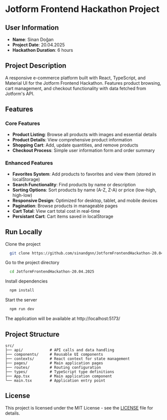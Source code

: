 # Jotform Frontend Hackathon Project

## User Information

- **Name**: Sinan Doğan
- **Project Date**: 20.04.2025
- **Hackathon Duration**: 6 hours

## Project Description

A responsive e-commerce platform built with React, TypeScript, and Material UI for the Jotform Frontend Hackathon. Features product browsing, cart management, and checkout functionality with data fetched from Jotform's API.

## Features

### Core Features
- **Product Listing**: Browse all products with images and essential details
- **Product Details**: View comprehensive product information
- **Shopping Cart**: Add, update quantities, and remove products
- **Checkout Process**: Simple user information form and order summary

### Enhanced Features
- **Favorites System**: Add products to favorites and view them (stored in localStorage)
- **Search Functionality**: Find products by name or description
- **Sorting Options**: Sort products by name (A-Z, Z-A) or price (low-high, high-low)
- **Responsive Design**: Optimized for desktop, tablet, and mobile devices
- **Pagination**: Browse products in manageable pages
- **Cart Total**: View cart total cost in real-time
- **Persistant Cart**: Cart items saved in localStorage

## Run Locally

Clone the project

```bash
  git clone https://github.com/sinandgnn/JotformFrontendHackathon-20.04.2025.git
```

Go to the project directory

```bash
  cd JotformFrontendHackathon-20.04.2025
```

Install dependencies

```bash
  npm install
```

Start the server

```bash
  npm run dev
```

The application will be available at http://localhost:5173/

## Project Structure

```
src/
├── api/            # API calls and data handling
├── components/     # Reusable UI components
├── contexts/       # React context for state management
├── pages/          # Main application pages
├── routes/         # Routing configuration
├── types/          # TypeScript type definitions
├── App.tsx         # Main application component
└── main.tsx        # Application entry point
```

## License
This project is licensed under the MIT License - see the [LICENSE](LICENSE) file for details.